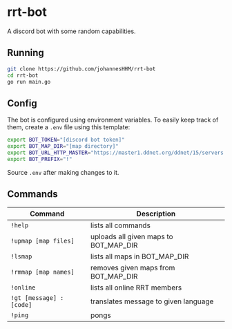 # rrt-bot
A discord bot with some random capabilities.

## Running
```sh
git clone https://github.com/johannesHHM/rrt-bot
cd rrt-bot
go run main.go
```

## Config
The bot is configured using environment variables.
To easily keep track of them, create a `.env` file using this template:
```sh
export BOT_TOKEN="[discord bot token]"
export BOT_MAP_DIR="[map directory]"
export BOT_URL_HTTP_MASTER="https://master1.ddnet.org/ddnet/15/servers.json"
export BOT_PREFIX="!"
```
Source `.env` after making changes to it.

## Commands
| Command                  | Description                                                   |
|--------------------------|---------------------------------------------------------------|
| ``!help``                | lists all commands                                            |
| ``!upmap [map files]``   | uploads all given maps to BOT_MAP_DIR                         |
| ``!lsmap``               | lists all maps in BOT_MAP_DIR                                 |
| ``!rmmap [map names]``   | removes given maps from BOT_MAP_DIR                           |
| ``!online``              | lists all online RRT members                                  |
| ``!gt [message] :[code]``| translates message to given language                          |
| ``!ping``                | pongs                                                         |
